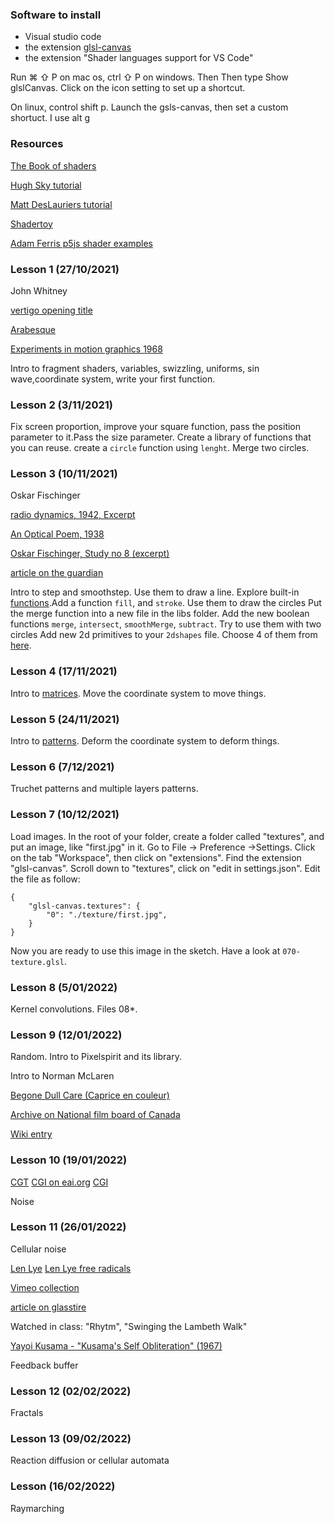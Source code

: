 


### Software to install

- Visual studio code
- the extension [glsl-canvas](https://marketplace.visualstudio.com/items?itemName=circledev.glsl-canvas&ssr=false)
- the extension "Shader languages support for VS Code"

Run ⌘ ⇧ P on mac os, ctrl ⇧ P on windows. Then Then type Show glslCanvas. Click on the icon setting to set up a shortcut.

On linux, control shift p. Launch the gsls-canvas, then set a custom shortuct. I use alt g

### 

### Resources

[The Book of shaders](https://thebookofshaders.com)

[Hugh Sky tutorial](http://hughsk.io/fragment-foundry/chapters/01-hello-world.html)

[Matt DesLauriers tutorial](https://github.com/mattdesl/lwjgl-basics/wiki/Shaders)

[Shadertoy](http://www.shadertoy.com/)

[Adam Ferris p5js shader examples](https://github.com/aferriss/p5jsShaderExamples)

### Lesson 1 (27/10/2021)

John Whitney

[vertigo opening title](https://www.youtube.com/watch?v=Z6tG8DWmuWM)

[Arabesque](https://www.youtube.com/watch?v=w7h0ppnUQhE)

[Experiments in motion graphics 1968](https://www.youtube.com/watch?v=jIv-EcX9tUs)

Intro to fragment shaders, variables, swizzling, uniforms, sin wave,coordinate system, write your first function.

### Lesson 2 (3/11/2021)

Fix screen proportion, improve your square function, pass the position parameter to it.Pass the size parameter. Create a library of functions that you can reuse. create a `circle` function using `lenght`. Merge two circles.

### Lesson 3 (10/11/2021)

Oskar Fischinger

[radio dynamics, 1942, Excerpt](https://vimeo.com/371219352)

[An Optical Poem, 1938](https://www.youtube.com/watch?v=FcHsysPGSt0&t=121s)

[Oskar Fischinger, Study no 8 (excerpt)](https://www.youtube.com/watch?v=9JU3GFgMWh8)

[article on the guardian](https://www.theguardian.com/artanddesign/2013/jan/09/oskar-fischinger-animation-disney-nazis)

Intro to step and smoothstep. Use them to draw a line. Explore built-in [functions](https://thebookofshaders.com/05/).Add a function `fill`, and `stroke`. Use them to draw the circles
Put the merge function into a new file in the libs folder. Add the new boolean functions `merge`, `intersect`, `smoothMerge`, `subtract`. Try to use them with two circles
Add new 2d primitives to your `2dshapes` file. Choose 4 of them from [here](https://www.iquilezles.org/www/articles/distfunctions2d/distfunctions2d.htm).

### Lesson 4 (17/11/2021)
Intro to [matrices](https://thebookofshaders.com/08/). Move the coordinate system to move things.

### Lesson 5 (24/11/2021)
Intro to [patterns](https://thebookofshaders.com/09/). Deform the coordinate system to deform things.

### Lesson 6 (7/12/2021)
Truchet patterns and multiple layers patterns.


### Lesson 7 (10/12/2021)
Load images.
In the root of your folder, create a folder called "textures", and put an image, like "first.jpg" in it.
Go to File -> Preference ->Settings. Click on the tab "Workspace", then click on "extensions". Find the extension "glsl-canvas". Scroll down to "textures", click on "edit in settings.json". Edit the file as follow:

```
{
    "glsl-canvas.textures": {
        "0": "./texture/first.jpg",      
    }
}
```

Now you are ready to use this image in the sketch. Have a look at `070-texture.glsl`.

### Lesson 8 (5/01/2022)

Kernel convolutions. Files 08*.

### Lesson 9 (12/01/2022)

Random. Intro to Pixelspirit and its library.

Intro to Norman McLaren


[Begone Dull Care (Caprice en couleur)](https://www.youtube.com/watch?v=OICQjjFcPr4)

[Archive on National film board of Canada ](https://www.nfb.ca/search/?q=Norman%20McLaren&cat=films&language=en&sortBy=relevance&orderBy=desc)

[Wiki entry ](https://en.wikipedia.org/wiki/Norman_McLaren)


### Lesson 10 (19/01/2022)

[CGT](https://ubu.com/film/ctg_computer.html)
[CGI on eai.org](https://www.eai.org/artists/ctg-computer-technique-group/titles)
[CGI](https://www.eai.org/artists/ctg-computer-technique-group/titles)

Noise 

### Lesson 11 (26/01/2022)

Cellular noise

[Len Lye](https://en.wikipedia.org/wiki/Len_Lye)
[Len Lye free radicals](https://www.youtube.com/watch?v=LpAOHBHxaSM)

[Vimeo collection](https://vimeo.com/revoir)

[article on glasstire](https://glasstire.com/2020/09/26/on-video-abstract-animation/)

Watched in class: "Rhytm", "Swinging the Lambeth Walk"


[Yayoi Kusama - "Kusama's Self Obliteration" (1967)](https://www.youtube.com/watch?v=Fb2P8DwbxTM)

Feedback buffer

### Lesson 12 (02/02/2022)

Fractals

### Lesson 13 (09/02/2022)

Reaction diffusion or cellular automata

### Lesson (16/02/2022)

Raymarching

<!-- 
#### Resources About raymarching.

[Ray Marching (in french)](https://www.youtube.com/watch?v=s6t0mJsgUKw). You can find a trascript of this video with code and images [here](https://github.com/edap/edap.github.com/tree/master/shaders/ray-marching-tutorial)

[Ray Marching workshop](https://github.com/ajweeks/RaymarchingWorkshop)

[Ray Marching and sdf](http://jamie-wong.com/2016/07/15/ray-marching-signed-distance-functions/) -->

